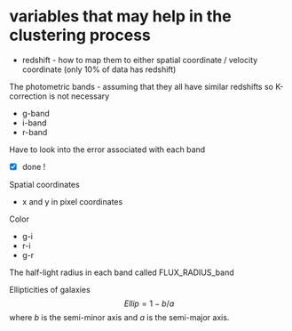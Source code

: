 # variables that may help in the clustering process 
* redshift - how to map them to either spatial coordinate / velocity
    coordinate (only 10% of data has redshift)

The photometric bands - assuming that they all have similar redshifts 
so K-correction is not necessary
* g-band  
* i-band
* r-band 

Have to look into the error associated with each band  
- [x] done !


Spatial coordinates
* x and y in pixel coordinates 

Color 
* g-i 
* r-i
* g-r 

The half-light radius in each band called FLUX_RADIUS_band

Ellipticities of galaxies 
$$ Ellip = 1 - b / a $$ 
where $b$ is the semi-minor axis and $a$ is the semi-major axis.

